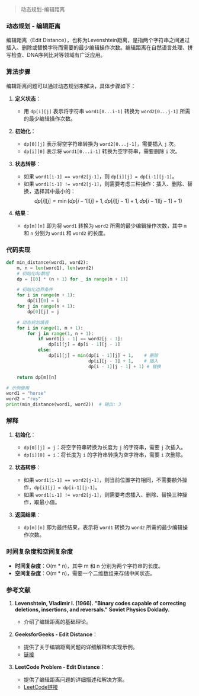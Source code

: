 > 动态规划-编辑距离



### 动态规划 - 编辑距离

编辑距离（Edit Distance），也称为Levenshtein距离，是指两个字符串之间通过插入、删除或替换字符而需要的最少编辑操作次数。编辑距离在自然语言处理、拼写检查、DNA序列比对等领域有广泛应用。

### 算法步骤

编辑距离问题可以通过动态规划来解决，具体步骤如下：

1. **定义状态**：
   - 用 `dp[i][j]` 表示将字符串 `word1[0...i-1]` 转换为 `word2[0...j-1]` 所需的最少编辑操作次数。

2. **初始化**：
   - `dp[0][j]` 表示将空字符串转换为 `word2[0...j-1]`，需要插入 `j` 次。
   - `dp[i][0]` 表示将 `word1[0...i-1]` 转换为空字符串，需要删除 `i` 次。

3. **状态转移**：
   - 如果 `word1[i-1] == word2[j-1]`，则 `dp[i][j] = dp[i-1][j-1]`。
   - 如果 `word1[i-1] != word2[j-1]`，则需要考虑三种操作：插入、删除、替换，选择其中最小的：
     $$
     dp[i][j] = \min(dp[i-1][j] + 1, dp[i][j-1] + 1, dp[i-1][j-1] + 1)
     $$

4. **结果**：
   - `dp[m][n]` 即为将 `word1` 转换为 `word2` 所需的最少编辑操作次数，其中 `m` 和 `n` 分别为 `word1` 和 `word2` 的长度。

### 代码实现

```python
def min_distance(word1, word2):
    m, n = len(word1), len(word2)
    # 初始化dp数组
    dp = [[0] * (n + 1) for _ in range(m + 1)]

    # 初始化边界条件
    for i in range(m + 1):
        dp[i][0] = i
    for j in range(n + 1):
        dp[0][j] = j

    # 动态规划填表
    for i in range(1, m + 1):
        for j in range(1, n + 1):
            if word1[i - 1] == word2[j - 1]:
                dp[i][j] = dp[i - 1][j - 1]
            else:
                dp[i][j] = min(dp[i - 1][j] + 1,    # 删除
                               dp[i][j - 1] + 1,    # 插入
                               dp[i - 1][j - 1] + 1) # 替换

    return dp[m][n]

# 示例使用
word1 = "horse"
word2 = "ros"
print(min_distance(word1, word2))  # 输出: 3
```

### 解释

1. **初始化**：
   - `dp[0][j] = j`：将空字符串转换为长度为 `j` 的字符串，需要 `j` 次插入。
   - `dp[i][0] = i`：将长度为 `i` 的字符串转换为空字符串，需要 `i` 次删除。

2. **状态转移**：
   - 如果 `word1[i-1] == word2[j-1]`，则当前位置字符相同，不需要额外操作，`dp[i][j] = dp[i-1][j-1]`。
   - 如果 `word1[i-1] != word2[j-1]`，则需要考虑插入、删除、替换三种操作，取最小值。

3. **返回结果**：
   - `dp[m][n]` 即为最终结果，表示将 `word1` 转换为 `word2` 所需的最少编辑操作次数。

### 时间复杂度和空间复杂度

- **时间复杂度**：O(m * n)，其中 m 和 n 分别为两个字符串的长度。
- **空间复杂度**：O(m * n)，需要一个二维数组来存储中间状态。

### 参考文献

1. **Levenshtein, Vladimir I. (1966). "Binary codes capable of correcting deletions, insertions, and reversals." Soviet Physics Doklady.**
   - 介绍了编辑距离的基础理论。

2. **GeeksforGeeks - Edit Distance**：
   - 提供了关于编辑距离问题的详细解释和实现示例。
   - [链接](https://www.geeksforgeeks.org/edit-distance-dp-5/)

3. **LeetCode Problem - Edit Distance**：
   - 提供了编辑距离问题的详细描述和解决方案。
   - [LeetCode链接](https://leetcode.com/problems/edit-distance/)